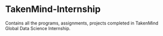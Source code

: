 # TakenMind-Internship
Contains all the programs, assignments, projects completed in TakenMind Global Data Science Internship. 

